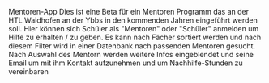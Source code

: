 Mentoren-App
Dies ist eine Beta für ein Mentoren Programm das an der HTL Waidhofen an der Ybbs in den kommenden Jahren eingeführt werden soll.
Hier können sich Schüler als "Mentoren" oder "Schüler" anmelden um Hilfe zu erhalten / zu geben.
Es kann nach Fächer sortiert werden und nach diesem Filter wird in einer Datenbank nach passenden Mentoren gesucht.
Nach Auswahl des Mentorn werden weitere Infos eingeblendet und seine Email um mit ihm Kontakt aufzunehmen und um Nachhilfe-Stunden zu vereinbaren
